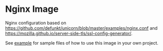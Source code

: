# Nginx Image

Nginx configuration based on
<https://github.com/defunkt/unicorn/blob/master/examples/nginx.conf> and
<https://mozilla.github.io/server-side-tls/ssl-config-generator/>.

See [example](example/) for sample files of how to use this image in your own
project.
